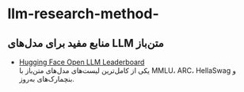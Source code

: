 # llm-research-method-

## منابع مفید برای مدل‌های LLM متن‌باز

- [Hugging Face Open LLM Leaderboard](https://huggingface.co/spaces/HuggingFaceH4/open_llm_leaderboard)  
یکی از کامل‌ترین لیست‌های مدل‌های متن‌باز با MMLU، ARC، HellaSwag و بنچمارک‌های به‌روز.

